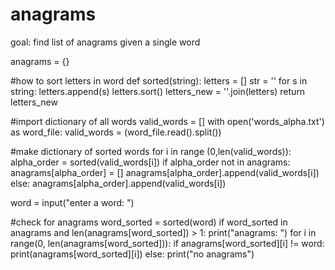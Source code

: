 # anagrams
goal: find list of anagrams given a single word

  anagrams = {}

  #how to sort letters in word
  def sorted(string):
      letters = []
      str = ''
      for s in string:
          letters.append(s)
      letters.sort()
      letters_new = ''.join(letters)
      return letters_new


  #import dictionary of all words
  valid_words = []
  with open('words_alpha.txt') as word_file:
      valid_words = (word_file.read().split())    

  #make dictionary of sorted words 
  for i in range (0,len(valid_words)):
      alpha_order = sorted(valid_words[i])
      if alpha_order not in anagrams: 
          anagrams[alpha_order] = []
          anagrams[alpha_order].append(valid_words[i])
      else:
          anagrams[alpha_order].append(valid_words[i])


  word = input("enter a word: ")

  #check for anagrams
  word_sorted = sorted(word)
  if word_sorted in anagrams and len(anagrams[word_sorted]) > 1: 
      print("anagrams: ")
      for i in range(0, len(anagrams[word_sorted])):
          if anagrams[word_sorted][i] != word:
              print(anagrams[word_sorted][i])
  else: 
      print("no anagrams")



